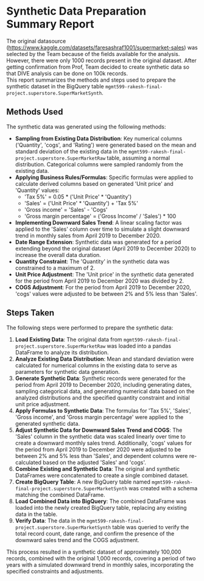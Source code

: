 # Synthetic Data Preparation Summary Report

The original datasource (https://www.kaggle.com/datasets/faresashraf1001/supermarket-sales) was selected by the Team because of the fields available for the analysis. However, there were only 1000 records present in the original dataset. After getting confirmation from Prof, Team decided to create synthetic data so that DIVE analysis can be done on 100k records.  
This report summarizes the methods and steps used to prepare the synthetic dataset in the BigQuery table `mgmt599-rakesh-final-project.superstore.SuperMarketSynth`.

## Methods Used

The synthetic data was generated using the following methods:

* **Sampling from Existing Data Distribution**: Key numerical columns ('Quantity', 'cogs', and 'Rating') were generated based on the mean and standard deviation of the existing data in the `mgmt599-rakesh-final-project.superstore.SuperMarketRaw` table, assuming a normal distribution. Categorical columns were sampled randomly from the existing data.
* **Applying Business Rules/Formulas**: Specific formulas were applied to calculate derived columns based on generated 'Unit price' and 'Quantity' values:
  * 'Tax 5%' = 0.05 * ('Unit Price' * 'Quantity')
  * 'Sales' = ('Unit Price' * 'Quantity') + 'Tax 5%'
  * 'Gross income' = 'Sales' - 'Cogs'
  * 'Gross margin percentage' = ('Gross Income' / 'Sales') * 100
* **Implementing Downward Sales Trend**: A linear scaling factor was applied to the 'Sales' column over time to simulate a slight downward trend in monthly sales from April 2019 to December 2020.
* **Date Range Extension**: Synthetic data was generated for a period extending beyond the original dataset (April 2019 to December 2020) to increase the overall data duration.
* **Quantity Constraint**: The 'Quantity' in the synthetic data was constrained to a maximum of 2.
* **Unit Price Adjustment**: The 'Unit price' in the synthetic data generated for the period from April 2019 to December 2020 was divided by 2.
* **COGS Adjustment**: For the period from April 2019 to December 2020, 'cogs' values were adjusted to be between 2% and 5% less than 'Sales'.

## Steps Taken

The following steps were performed to prepare the synthetic data:

1. **Load Existing Data**: The original data from `mgmt599-rakesh-final-project.superstore.SuperMarketRaw` was loaded into a pandas DataFrame to analyze its distribution.
2. **Analyze Existing Data Distribution**: Mean and standard deviation were calculated for numerical columns in the existing data to serve as parameters for synthetic data generation.
3. **Generate Synthetic Data**: Synthetic records were generated for the period from April 2019 to December 2020, including generating dates, sampling categorical data, and generating numerical data based on the analyzed distributions and the specified quantity constraint and initial unit price adjustment.
4. **Apply Formulas to Synthetic Data**: The formulas for 'Tax 5%', 'Sales', 'Gross income', and 'Gross margin percentage' were applied to the generated synthetic data.
5. **Adjust Synthetic Data for Downward Sales Trend and COGS**: The 'Sales' column in the synthetic data was scaled linearly over time to create a downward monthly sales trend. Additionally, 'cogs' values for the period from April 2019 to December 2020 were adjusted to be between 2% and 5% less than 'Sales', and dependent columns were re-calculated based on the adjusted 'Sales' and 'cogs'.
6. **Combine Existing and Synthetic Data**: The original and synthetic DataFrames were concatenated to create a single combined dataset.
7. **Create BigQuery Table**: A new BigQuery table named `mgmt599-rakesh-final-project.superstore.SuperMarketSynth` was created with a schema matching the combined DataFrame.
8. **Load Combined Data into BigQuery**: The combined DataFrame was loaded into the newly created BigQuery table, replacing any existing data in the table.
9. **Verify Data**: The data in the `mgmt599-rakesh-final-project.superstore.SuperMarketSynth` table was queried to verify the total record count, date range, and confirm the presence of the downward sales trend and the COGS adjustment.

This process resulted in a synthetic dataset of approximately 100,000 records, combined with the original 1,000 records, covering a period of two years with a simulated downward trend in monthly sales, incorporating the specified constraints and adjustments.

